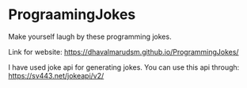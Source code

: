 # PrograamingJokes

Make yourself laugh by these programming jokes.

Link for website: https://dhavalmarudsm.github.io/ProgrammingJokes/

I have used joke api for generating jokes.
You can use this api through: https://sv443.net/jokeapi/v2/
